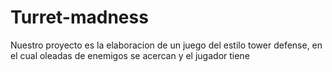 # Turret-madness
Nuestro proyecto es la elaboracion de un juego del estilo tower defense, en el cual oleadas de enemigos se acercan y el jugador tiene
